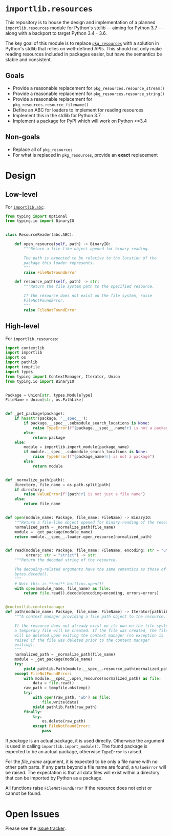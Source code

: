 # `importlib.resources`
This repository is to house the design and implementation of a planned
`importlib.resources` module for Python's stdlib -- aiming for
Python 3.7 -- along with a backport to target Python 3.4 - 3.6.

The key goal of this module is to replace
[`pkg_resources`](https://setuptools.readthedocs.io/en/latest/pkg_resources.html)
with a solution in Python's stdlib that relies on well-defined APIs.
This should not only make reading resources included in packages easier,
but have the semantics be stable and consistent.

## Goals
- Provide a reasonable replacement for `pkg_resources.resource_stream()`
- Provide a reasonable replacement for `pkg_resources.resource_string()`
- Provide a reasonable replacement for `pkg_resources.resource_filename()`
- Define an ABC for loaders to implement for reading resources
- Implement this in the stdlib for Python 3.7
- Implement a package for PyPI which will work on Python >=3.4

## Non-goals
- Replace all of `pkg_resources`
- For what is replaced in `pkg_resources`, provide an **exact**
  replacement

# Design

## Low-level
For [`importlib.abc`](https://docs.python.org/3/library/importlib.html#module-importlib.abc):
```python
from typing import Optional
from typing.io import BinaryIO


class ResourceReader(abc.ABC):

    def open_resource(self, path) -> BinaryIO:
        """Return a file-like object opened for binary reading.

        The path is expected to be relative to the location of the
        package this loader represents.
        """
        raise FileNotFoundError

    def resource_path(self, path) -> str:
        """Return the file system path to the specified resource.

        If the resource does not exist on the file system, raise
        FileNotFoundError.
        """
        raise FileNotFoundError
```

## High-level
For `importlib.resources`:
```python
import contextlib
import importlib
import os
import pathlib
import tempfile
import types
from typing import ContextManager, Iterator, Union
from typing.io import BinaryIO


Package = Union[str, types.ModuleType]
FileName = Union[str, os.PathLike]


def _get_package(package):
    if hasattr(package, '__spec__'):
        if package.__spec__.submodule_search_locations is None:
            raise TypeError(f"{package.__spec__.name!r} is not a package")
        else:
            return package
    else:
        module = importlib.import_module(package_name)
        if module.__spec__.submodule_search_locations is None:
            raise TypeError(f"{package_name!r} is not a package")
        else:
            return module


def _normalize_path(path):
    directory, file_name = os.path.split(path)
    if directory:
        raise ValueError(f"{path!r} is not just a file name")
    else:
        return file_name


def open(module_name: Package, file_name: FileName) -> BinaryIO:
    """Return a file-like object opened for binary-reading of the resource."""
    normalized_path = _normalize_path(file_name)
    module = _get_package(module_name)
    return module.__spec__.loader.open_resource(normalized_path)


def read(module_name: Package, file_name: FileName, encoding: str = "utf-8",
         errors: str = "strict") -> str:
    """Return the decoded string of the resource.

    The decoding-related arguments have the same semantics as those of
    bytes.decode().
    """
    # Note this is **not** builtins.open()!
    with open(module_name, file_name) as file:
        return file.read().decode(encoding=encoding, errors=errors)


@contextlib.contextmanager
def path(module_name: Package, file_name: FileName) -> Iterator[pathlib.Path]:
    """A context manager providing a file path object to the resource.

    If the resource does not already exist on its own on the file system,
    a temporary file will be created. If the file was created, the file
    will be deleted upon exiting the context manager (no exception is
    raised if the file was deleted prior to the context manager
    exiting).
    """
    normalized_path = _normalize_path(file_name)
    module = _get_package(module_name)
    try:
        yield pathlib.Path(module.__spec__.resource_path(normalized_path))
    except FileNotFoundError:
        with module.__spec__.open_resource(normalized_path) as file:
            data = file.read()
        raw_path = tempfile.mkstemp()
        try:
            with open(raw_path, 'wb') as file:
                file.write(data)
            yield pathlib.Path(raw_path)
        finally:
            try:
                os.delete(raw_path)
            except FileNotFoundError:
                pass
```

If *package* is an actual package, it is used directly. Otherwise the
argument is used in calling `importlib.import_module()`. The found
package is expected to be an actual package, otherwise `TypeError` is
raised.

For the *file_name* argument, it is expected to be only a file name
with no other path parts. If any parts beyond a file name are found, a
`ValueError` will be raised. The expectation is that all data files
will exist within a directory that can be imported by Python as a
package.

All functions raise `FileNotFoundError` if the resource does not exist
or cannot be found.


# Open Issues
Please see the
[issue tracker](https://github.com/brettcannon/importlib_resources/issues).
